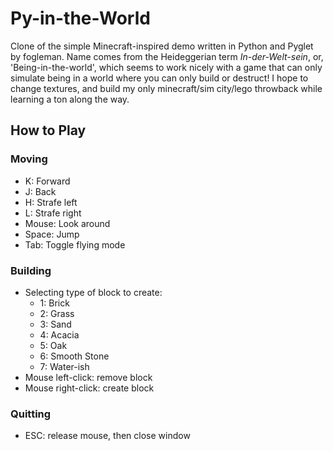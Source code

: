 # Py-in-the-World 

Clone of the simple Minecraft-inspired demo written in Python and Pyglet by fogleman.  Name comes from the
Heideggerian term _In-der-Welt-sein_, or, 'Being-in-the-world', which seems to work nicely with a game
that can only simulate being in a world where you can only build or destruct!  I hope to change textures, 
and build my only minecraft/sim city/lego throwback while learning a ton along the way.

## How to Play

### Moving

- K: Forward
- J: Back
- H: Strafe left
- L: Strafe right
- Mouse: Look around
- Space: Jump
- Tab: Toggle flying mode

### Building

- Selecting type of block to create:
    - 1: Brick
    - 2: Grass
    - 3: Sand
    - 4: Acacia
    - 5: Oak
    - 6: Smooth Stone
    - 7: Water-ish
- Mouse left-click: remove block
- Mouse right-click: create block

### Quitting

- ESC: release mouse, then close window
